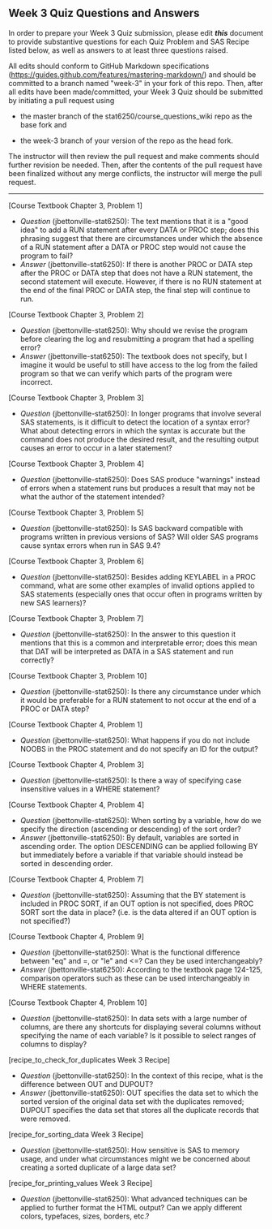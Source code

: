 
## Week 3 Quiz Questions and Answers

In order to prepare your Week 3 Quiz submission, please edit ***this*** document to provide substantive questions for each Quiz Problem and SAS Recipe listed below, as well as answers to at least three questions raised.

All edits should conform to GitHub Markdown specifications (https://guides.github.com/features/mastering-markdown/) and should be committed to a branch named "week-3" in your fork of this repo. Then, after all edits have been made/committed, your Week 3 Quiz should be submitted by initiating a pull request using

- the master branch of the stat6250/course_questions_wiki repo as the base fork and

- the week-3 branch of your version of the repo as the head fork.

The instructor will then review the pull request and make comments should further revision be needed. Then, after the contents of the pull request have been finalized without any merge conflicts, the instructor will merge the pull request.

********************************************************************************



[Course Textbook Chapter 3, Problem 1]
- *Question* (jbettonville-stat6250): The text mentions that it is a "good idea" to add a RUN statement after every DATA or PROC step; does this phrasing suggest that there are circumstances under which the absence of a RUN statement after a DATA or PROC step would not cause the program to fail?
- *Answer* (jbettonville-stat6250): If there is another PROC or DATA step after the PROC or DATA step that does not have a RUN statement, the second statement will execute. However, if there is no RUN statement at the end of the final PROC or DATA step, the final step will continue to run.



[Course Textbook Chapter 3, Problem 2]
- *Question* (jbettonville-stat6250): Why should we revise the program before clearing the log and resubmitting a program that had a spelling error?
- *Answer* (jbettonville-stat6250): The textbook does not specify, but I imagine it would be useful to still have access to the log from the failed program so that we can verify which parts of the program were incorrect.



[Course Textbook Chapter 3, Problem 3]
- *Question* (jbettonville-stat6250): In longer programs that involve several SAS statements, is it difficult to detect the location of a syntax error? What about detecting errors in which the syntax is accurate but the command does not produce the desired result, and the resulting output causes an error to occur in a later statement?



[Course Textbook Chapter 3, Problem 4]
- *Question* (jbettonville-stat6250): Does SAS produce "warnings" instead of errors when a statement runs but produces a result that may not be what the author of the statement intended?



[Course Textbook Chapter 3, Problem 5]
- *Question* (jbettonville-stat6250): Is SAS backward compatible with programs written in previous versions of SAS? Will older SAS programs cause syntax errors when run in SAS 9.4?



[Course Textbook Chapter 3, Problem 6]
- *Question* (jbettonville-stat6250): Besides adding KEYLABEL in a PROC command, what are some other examples of invalid options applied to SAS statements (especially ones that occur often in programs written by new SAS learners)?



[Course Textbook Chapter 3, Problem 7]
- *Question* (jbettonville-stat6250): In the answer to this question it mentions that this is a common and interpretable error; does this mean that DAT will be interpreted as DATA in a SAS statement and run correctly?



[Course Textbook Chapter 3, Problem 10]
- *Question* (jbettonville-stat6250): Is there any circumstance under which it would be preferable for a RUN statement to not occur at the end of a PROC or DATA step?



[Course Textbook Chapter 4, Problem 1]
- *Question* (jbettonville-stat6250): What happens if you do not include NOOBS in the PROC statement and do not specify an ID for the output?



[Course Textbook Chapter 4, Problem 3]
- *Question* (jbettonville-stat6250): Is there a way of specifying case insensitive values in a WHERE statement?



[Course Textbook Chapter 4, Problem 4]
- *Question* (jbettonville-stat6250): When sorting by a variable, how do we specify the direction (ascending or descending) of the sort order?
- *Answer* (jbettonville-stat6250): By default, variables are sorted in ascending order. The option DESCENDING can be applied following BY but immediately before a variable if that variable should instead be sorted in descending order.



[Course Textbook Chapter 4, Problem 7]
- *Question* (jbettonville-stat6250): Assuming that the BY statement is included in PROC SORT, if an OUT option is not specified, does PROC SORT sort the data in place? (i.e. is the data altered if an OUT option is not specified?)



[Course Textbook Chapter 4, Problem 9]
- *Question* (jbettonville-stat6250): What is the functional difference between "eq" and =, or "le" and <=? Can they be used interchangeably?
- *Answer* (jbettonville-stat6250): According to the textbook page 124-125, comparison operators such as these can be used interchangeably in WHERE statements.



[Course Textbook Chapter 4, Problem 10]
- *Question* (jbettonville-stat6250): In data sets with a large number of columns, are there any shortcuts for displaying several columns without specifying the name of each variable? Is it possible to select ranges of columns to display?



[recipe_to_check_for_duplicates Week 3 Recipe]
- *Question* (jbettonville-stat6250): In the context of this recipe, what is the difference between OUT and DUPOUT?
- *Answer* (jbettonville-stat6250): OUT specifies the data set to which the sorted version of the original data set with the duplicates removed; DUPOUT specifies the data set that stores all the duplicate records that were removed.



[recipe_for_sorting_data Week 3 Recipe]
- *Question* (jbettonville-stat6250): How sensitive is SAS to memory usage, and under what circumstances might we be concerned about creating a sorted duplicate of a large data set?



[recipe_for_printing_values Week 3 Recipe]
- *Question* (jbettonville-stat6250): What advanced techniques can be applied to further format the HTML output? Can we apply different colors, typefaces, sizes, borders, etc.?
